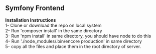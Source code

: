 ## Symfony Frontend
<strong>Installation Instructions</strong><br/>
1- Clone or download the repo on local system<br/>
2- Run 'composer install' in the same directory<br/>
3- Run 'npm install' in same directory, you should have node to do this<br/>
4- Run './node_modules/.bin/encore production' in same directory<br/>
5- copy all the files and place them in the root directory of server.
